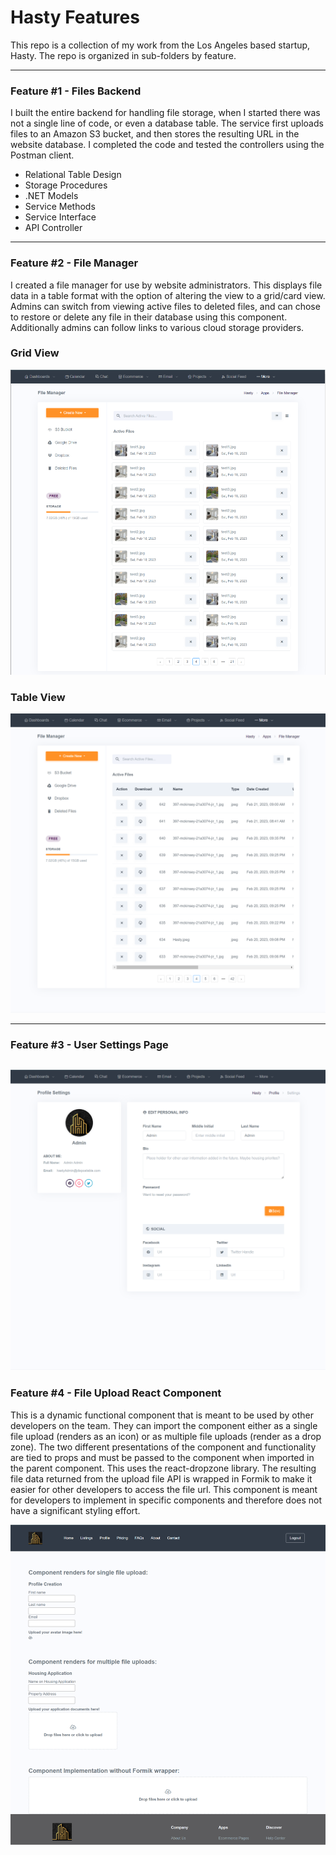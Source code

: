 # Hasty Features


This repo is a collection of my work from the Los Angeles based startup, Hasty. The repo is organized in sub-folders by feature.

---

### Feature #1 - Files Backend

I built the entire backend for handling file storage, when I started there was not a single line of code, or even a database table. The service first uploads files to an Amazon S3 bucket, and then stores the resulting URL in the website database. I completed the code and tested the controllers using the Postman client.

* Relational Table Design
* Storage Procedures
* .NET Models
* Service Methods
* Service Interface
* API Controller

---

### Feature #2 - File Manager

I created a file manager for use by website administrators. This displays file data in a table format with the option of altering the view to a grid/card view. Admins can switch from viewing active files to deleted files, and can chose to restore or delete any file in their database using this component. Additionally admins can follow links to various cloud storage providers. 

### Grid View
![File Manager Grid View](https://github.com/rrmangum/Hasty_Features/blob/main/Images/file_manager_grid.png?raw=true)

### Table View
![File Manager Table View](https://github.com/rrmangum/Hasty_Features/blob/main/Images/file_manager_table.png?raw=true)

---

### Feature #3 - User Settings Page

![User Settings Page](https://github.com/rrmangum/Hasty_Features/blob/main/Images/user_settings_page.png?raw=true)
---

### Feature #4 - File Upload React Component

This is a dynamic functional component that is meant to be used by other developers on the team. They can import the component either as a single file upload (renders as an icon) or as multiple file uploads (render as a drop zone). The two different presentations of the component and functionality are tied to props and must be passed to the component when imported in the parent component. This uses the react-dropzone library. The resulting file data returned from the upload file API is wrapped in Formik to make it easier for other developers to access the file url. This component is meant for developers to implement in specific components and therefore does not have a significant styling effort.

![File Upload Component](https://github.com/rrmangum/Hasty_Features/blob/main/Images/file_uploader.png?raw=true)
